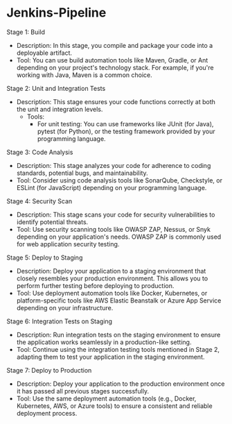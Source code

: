 # Jenkins-Pipeline

Stage 1: Build

* Description: In this stage, you compile and package your code into a deployable artifact.
* Tool: You can use build automation tools like Maven, Gradle, or Ant depending on your project's technology stack. For example, if you're working with Java, Maven is a common choice.
  
Stage 2: Unit and Integration Tests

* Description: This stage ensures your code functions correctly at both the unit and integration levels.
  * Tools:
    * For unit testing: You can use frameworks like JUnit (for Java), pytest (for Python), or the testing framework provided by your programming language.

Stage 3: Code Analysis

* Description: This stage analyzes your code for adherence to coding standards, potential bugs, and maintainability.
* Tool: Consider using code analysis tools like SonarQube, Checkstyle, or ESLint (for JavaScript) depending on your programming language.
  
Stage 4: Security Scan

* Description: This stage scans your code for security vulnerabilities to identify potential threats.
* Tool: Use security scanning tools like OWASP ZAP, Nessus, or Snyk depending on your application's needs. OWASP ZAP is commonly used for web application security testing.
  
Stage 5: Deploy to Staging

* Description: Deploy your application to a staging environment that closely resembles your production environment. This allows you to perform further testing before deploying to production.
* Tool: Use deployment automation tools like Docker, Kubernetes, or platform-specific tools like AWS Elastic Beanstalk or Azure App Service depending on your infrastructure.
  
Stage 6: Integration Tests on Staging

* Description: Run integration tests on the staging environment to ensure the application works seamlessly in a production-like setting.
* Tool: Continue using the integration testing tools mentioned in Stage 2, adapting them to test your application in the staging environment.
  
Stage 7: Deploy to Production

* Description: Deploy your application to the production environment once it has passed all previous stages successfully.
* Tool: Use the same deployment automation tools (e.g., Docker, Kubernetes, AWS, or Azure tools) to ensure a consistent and reliable deployment process.
